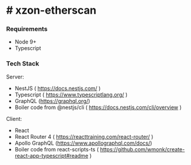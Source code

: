 # # xzon-etherscan
### Requirements
- Node 9+
- Typescript

### Tech Stack
Server:
- NestJS ( https://docs.nestjs.com/ )
- Typescript ( https://www.typescriptlang.org/ )
- GraphQL (https://graphql.org/)
- Boiler code from @nestjs/cli ( https://docs.nestjs.com/cli/overview )

Client:
- React
- React Router 4 ( https://reacttraining.com/react-router/ )
- Apollo GraphQL (https://www.apollographql.com/docs/)
- Boiler code from react-scripts-ts ( https://github.com/wmonk/create-react-app-typescript#readme )
